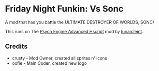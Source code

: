 # Friday Night Funkin: Vs Sonc

A mod that has you battle the ULTIMATE DESTROYER OF WORLDS, SONC/

This runs on The [Psych Engine Advanced Hscript](https://github.com/lunarcleint/Psych-Advanced-Hscript) mod by [lunarcleint](https://github.com/lunarcleint).

## Credits
* crusty - Mod Owner, created all sprites n' icons
* oofie - Main Coder, created new logo








